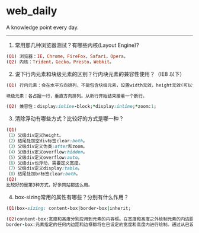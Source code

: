 # web_daily
A knowledge point every day.
***
1. 常用那几种浏览器测试？有哪些内核(Layout Engine)?
```ruby
(Q1) 浏览器：IE，Chrome，FireFox，Safari，Opera。
(Q2) 内核：Trident，Gecko，Presto，Webkit。
```
2. 说下行内元素和块级元素的区别？行内块元素的兼容性使用？（IE8 以下）
```ruby
(Q1) 行内元素：会在水平方向排列，不能包含块级元素，设置width无效，height无效(可以设置line-height)，margin上下无效，padding上下无效。

块级元素：各占据一行，垂直方向排列。从新行开始结束接着一个断行。

(Q2) 兼容性：display:inline-block;*display:inline;*zoom:1;
```
3. 清除浮动有哪些方式？比较好的方式是哪一种？
```ruby
(Q1)
（1）父级div定义height。
（2）结尾处加空div标签clear:both。
（3）父级div定义伪类:after和zoom。
（4）父级div定义overflow:hidden。
（5）父级div定义overflow:auto。
（6）父级div也浮动，需要定义宽度。
（7）父级div定义display:table。
（8）结尾处加br标签clear:both。
(Q2) 
比较好的是第3种方式，好多网站都这么用。
```
4. box-sizing常用的属性有哪些？分别有什么作用？
```ruby
(Q1)box-sizing: content-box|border-box|inherit;

(Q2)content-box:宽度和高度分别应用到元素的内容框。在宽度和高度之外绘制元素的内边距和边框(元素默认效果)。
border-box:元素指定的任何内边距和边框都将在已设定的宽度和高度内进行绘制。通过从已设定的宽度和高度分别减去边框和内边距才能得到内容的宽度和高度。
```
